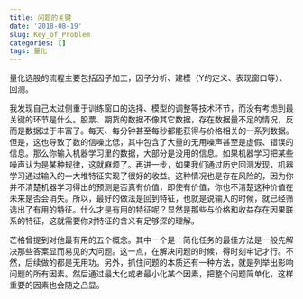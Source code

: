 ```yaml
---
title: 问题的关键
date: '2018-08-19'
slug: Key_of_Problem
categories: []
tags: 量化
---
```


量化选股的流程主要包括因子加工，因子分析、建模（Y的定义、表现窗口等）、回测。

我发现自己太过侧重于训练窗口的选择、模型的调整等技术环节，而没有考虑到最关键的环节是什么。股票、期货的数据不像其它数据，存在数据量不足的情况，反而是数据过于丰富了。每天、每分钟甚至每秒都能获得与价格相关的一系列数据。但是，这也导致了数的信噪比低，其中包含了大量的无用噪声甚至是虚假、错误的信息。那么你输入机器学习里的数据，大部分是没用的信息。如果机器学习把某些噪声认为是某种规律，这就麻烦了。再进一步，如果我们通过历史回测发现，机器学习通过输入的一大堆特征实现了很好的收益。这种情况也是存在风险的，因为你并不清楚机器学习得出的预测是否真有价值，即使有价值，你也不清楚这种价值在未来是否会消失。所以，最好的做法是回到特征，也就是说输入的时候，就已经筛选出了有用的特征。什么才是有用的特征呢？显然是那些与价格和收益存在因果联系的特征，这就需要你对特征的含义有足够深的理解。

芒格曾提到对他最有用的五个概念。其中一个是：简化任务的最佳方法是一般先解决那些答案显而易见的大问题。这一点，在解决问题的时候，得时刻牢记才行。不然，后续做的都是无用功。另外，抓住问题的本质还有一种方法，就是列举出影响问题的所有因素。然后通过最大化或者最小化某个因素，把整个问题简单化，这样重要的因素也会随之凸显。